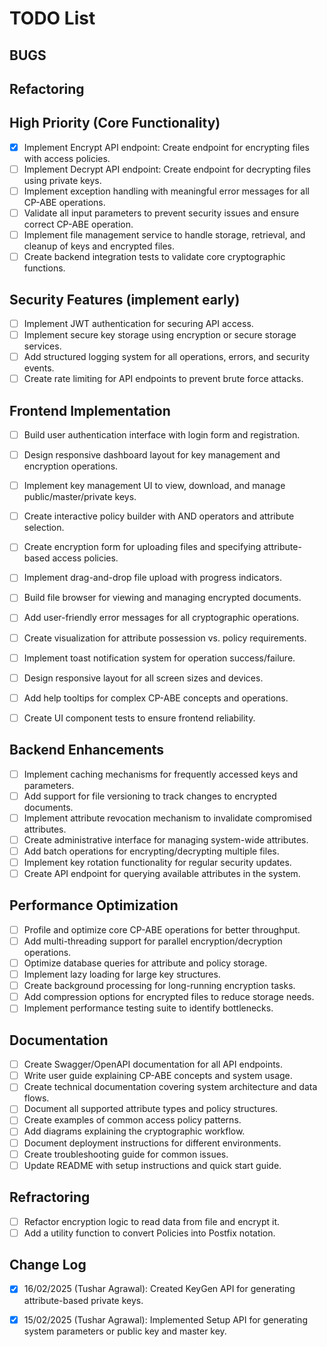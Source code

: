 # TODO List

## BUGS

## Refactoring

## High Priority (Core Functionality)
- [x] Implement Encrypt API endpoint: Create endpoint for encrypting files with access policies.
- [ ] Implement Decrypt API endpoint: Create endpoint for decrypting files using private keys.
- [ ] Implement exception handling with meaningful error messages for all CP-ABE operations.
- [ ] Validate all input parameters to prevent security issues and ensure correct CP-ABE operation.
- [ ] Implement file management service to handle storage, retrieval, and cleanup of keys and encrypted files.
- [ ] Create backend integration tests to validate core cryptographic functions.

## Security Features (implement early)
- [ ] Implement JWT authentication for securing API access.
- [ ] Implement secure key storage using encryption or secure storage services.
- [ ] Add structured logging system for all operations, errors, and security events.
- [ ] Create rate limiting for API endpoints to prevent brute force attacks.

## Frontend Implementation
- [ ] Build user authentication interface with login form and registration.
- [ ] Design responsive dashboard layout for key management and encryption operations.
- [ ] Implement key management UI to view, download, and manage public/master/private keys.
- [ ] Create interactive policy builder with AND operators and attribute selection.
- [ ] Create encryption form for uploading files and specifying attribute-based access policies.
- [ ] Implement drag-and-drop file upload with progress indicators.
- [ ] Build file browser for viewing and managing encrypted documents.
- [ ] Add user-friendly error messages for all cryptographic operations.
- [ ] Create visualization for attribute possession vs. policy requirements.
- [ ] Implement toast notification system for operation success/failure.
- [ ] Design responsive layout for all screen sizes and devices.
- [ ] Add help tooltips for complex CP-ABE concepts and operations.
- [ ] Create UI component tests to ensure frontend reliability.


## Backend Enhancements
- [ ] Implement caching mechanisms for frequently accessed keys and parameters.
- [ ] Add support for file versioning to track changes to encrypted documents.
- [ ] Implement attribute revocation mechanism to invalidate compromised attributes.
- [ ] Create administrative interface for managing system-wide attributes.
- [ ] Add batch operations for encrypting/decrypting multiple files.
- [ ] Implement key rotation functionality for regular security updates.
- [ ] Create API endpoint for querying available attributes in the system.

## Performance Optimization
- [ ] Profile and optimize core CP-ABE operations for better throughput.
- [ ] Add multi-threading support for parallel encryption/decryption operations.
- [ ] Optimize database queries for attribute and policy storage.
- [ ] Implement lazy loading for large key structures.
- [ ] Create background processing for long-running encryption tasks.
- [ ] Add compression options for encrypted files to reduce storage needs.
- [ ] Implement performance testing suite to identify bottlenecks.

## Documentation
- [ ] Create Swagger/OpenAPI documentation for all API endpoints.
- [ ] Write user guide explaining CP-ABE concepts and system usage.
- [ ] Create technical documentation covering system architecture and data flows.
- [ ] Document all supported attribute types and policy structures.
- [ ] Create examples of common access policy patterns.
- [ ] Add diagrams explaining the cryptographic workflow.
- [ ] Document deployment instructions for different environments.
- [ ] Create troubleshooting guide for common issues.
- [ ] Update README with setup instructions and quick start guide.

## Refractoring
- [ ] Refactor encryption logic to read data from file and encrypt it.
- [ ] Add a utility function to convert Policies into Postfix notation.

## Change Log
- [x] 16/02/2025 (Tushar Agrawal): Created KeyGen API for generating attribute-based private keys.
- [x] 15/02/2025 (Tushar Agrawal): Implemented Setup API for generating system parameters or public key and master key.

